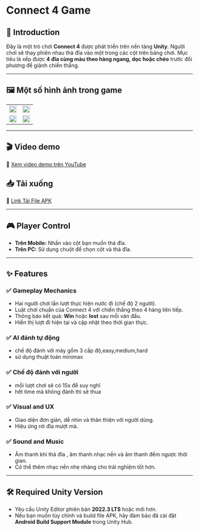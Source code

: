 # Connect 4 Game

## 🧩 Introduction

Đây là một trò chơi **Connect 4** được phát triển trên nền tảng **Unity**. Người chơi sẽ thay phiên nhau thả đĩa vào một trong các cột trên bảng chơi. Mục tiêu là xếp được **4 đĩa cùng màu theo hàng ngang, dọc hoặc chéo** trước đối phương để giành chiến thắng.

---

## 🖼 Một số hình ảnh trong game

<table width="100%">
  <tr>
    <td width="50%"><img src="https://github.com/user-attachments/assets/5a2eb785-9e2a-4e36-9d0f-6278f2e891aa" width="100%"/></td>
    <td width="50%"><img src="https://github.com/user-attachments/assets/45364353-fb28-49b1-b3d1-f510df727e31" width="100%"/></td>
  </tr>
  <tr>
    <td width="50%"><img src="https://github.com/user-attachments/assets/b50da3fd-0d10-4b61-bd39-7f0c2be4f34e" width="100%"/></td>
    <td width="50%"><img src="https://github.com/user-attachments/assets/c819175d-cba1-4cbb-816a-10ce80fd3e71" width="100%"/></td>
  </tr>
</table>

---

## 🎬 Video demo
🔗 [Xem video demo trên YouTube](https://www.youtube.com/watch?v=h-ciY5xss1E)

## 📥 Tải xuống
🔗 [Link Tải File APK](https://drive.google.com/file/d/12k0lMrrOCbr_KNZjxBLgjaHfiE5MxeB0/view?usp=sharing)


---

## 🎮 Player Control

- **Trên Mobile:** Nhấn vào cột bạn muốn thả đĩa.
- **Trên PC:** Sử dụng chuột để chọn cột và thả đĩa.

---

## ✨ Features

### ✅ Gameplay Mechanics
- Hai người chơi lần lượt thực hiện nước đi (chế độ 2 người).
- Luật chơi chuẩn của Connect 4 với chiến thắng theo 4 hàng liên tiếp.
- Thông báo kết quả: **Win** hoặc **lost** sau mỗi ván đấu.
- Hiển thị lượt đi hiện tại và cập nhật theo thời gian thực.

### ✅ AI đánh tự động
- chế độ đánh với máy gồm 3 cấp độ,easy,medium,hard
- sử dụng thuật toán minimax

### ✅ Chế độ đánh với người
- mỗi lượt chơi sẽ có 15s để suy nghĩ
- hết time mà không đánh thì sẽ thua

### ✅ Visual and UX
- Giao diện đơn giản, dễ nhìn và thân thiện với người dùng.
- Hiệu ứng rơi đĩa mượt mà.

### ✅ Sound and Music
- Âm thanh khi thả đĩa , âm thanh nhạc nền và âm thanh đếm ngược thời gian.
- Có thể thêm nhạc nền nhẹ nhàng cho trải nghiệm tốt hơn.

---

## 🛠 Required Unity Version

- Yêu cầu Unity Editor phiên bản **2022.3 LTS** hoặc mới hơn.
- Nếu bạn muốn tùy chỉnh và build file APK, hãy đảm bảo đã cài đặt **Android Build Support Module** trong Unity Hub.
